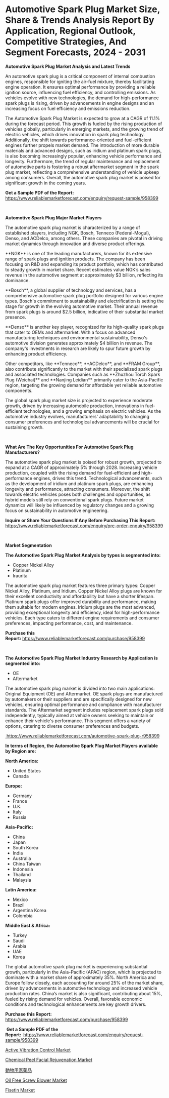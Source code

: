 <p><h1>Automotive Spark Plug Market Size, Share & Trends Analysis Report By Application, Regional Outlook, Competitive Strategies, And Segment Forecasts, 2024 - 2031</h1></p><p><strong>Automotive Spark Plug Market Analysis and Latest Trends</strong></p>
<p><p>An automotive spark plug is a critical component of internal combustion engines, responsible for igniting the air-fuel mixture, thereby facilitating engine operation. It ensures optimal performance by providing a reliable ignition source, influencing fuel efficiency, and controlling emissions. As vehicles evolve with new technologies, the demand for high-performance spark plugs is rising, driven by advancements in engine designs and an increasing focus on fuel efficiency and emissions reduction.</p><p>The Automotive Spark Plug Market is expected to grow at a CAGR of 11.1% during the forecast period. This growth is fueled by the rising production of vehicles globally, particularly in emerging markets, and the growing trend of electric vehicles, which drives innovation in spark plug technology. Additionally, the shift towards performance-oriented and fuel-efficient engines further propels market demand. The introduction of more durable materials and advanced designs, such as iridium and platinum spark plugs, is also becoming increasingly popular, enhancing vehicle performance and longevity. Furthermore, the trend of regular maintenance and replacement of automotive parts is fostering a robust aftermarket segment in the spark plug market, reflecting a comprehensive understanding of vehicle upkeep among consumers. Overall, the automotive spark plug market is poised for significant growth in the coming years.</p></p>
<p><strong>Get a Sample PDF of the Report:&nbsp;</strong> <a href="https://www.reliablemarketforecast.com/enquiry/request-sample/958399">https://www.reliablemarketforecast.com/enquiry/request-sample/958399</a></p>
<p>&nbsp;</p>
<p><strong>Automotive Spark Plug Major Market Players</strong></p>
<p><p>The automotive spark plug market is characterized by a range of established players, including NGK, Bosch, Tenneco (Federal-Mogul), Denso, and ACDelco, among others. These companies are pivotal in driving market dynamics through innovation and diverse product offerings.</p><p>**NGK** is one of the leading manufacturers, known for its extensive range of spark plugs and ignition products. The company has been focusing on R&D and expanding its product portfolio, which has contributed to steady growth in market share. Recent estimates value NGK’s sales revenue in the automotive segment at approximately $3 billion, reflecting its dominance.</p><p>**Bosch**, a global supplier of technology and services, has a comprehensive automotive spark plug portfolio designed for various engine types. Bosch's commitment to sustainability and electrification is setting the stage for growth in the evolving automotive market. Their annual revenue from spark plugs is around $2.5 billion, indicative of their substantial market presence.</p><p>**Denso** is another key player, recognized for its high-quality spark plugs that cater to OEMs and aftermarket. With a focus on advanced manufacturing techniques and environmental sustainability, Denso's automotive division generates approximately $4 billion in revenue. The company's investments in research are likely to spur future growth by enhancing product efficiency.</p><p>Other competitors, like **Tenneco**, **ACDelco**, and **FRAM Group**, also contribute significantly to the market with their specialized spark plugs and associated technologies. Companies such as **Zhuzhou Torch Spark Plug (Weichai)** and **Nanjing Leidian** primarily cater to the Asia-Pacific region, targeting the growing demand for affordable yet reliable automotive components.</p><p>The global spark plug market size is projected to experience moderate growth, driven by increasing automobile production, innovations in fuel-efficient technologies, and a growing emphasis on electric vehicles. As the automotive industry evolves, manufacturers' adaptability to changing consumer preferences and technological advancements will be crucial for sustaining growth.</p></p>
<p>&nbsp;</p>
<p><strong>What Are The Key Opportunities For Automotive Spark Plug Manufacturers?</strong></p>
<p><p>The automotive spark plug market is poised for robust growth, projected to expand at a CAGR of approximately 5% through 2028. Increasing vehicle production, coupled with the rising demand for fuel-efficient and high-performance engines, drives this trend. Technological advancements, such as the development of iridium and platinum spark plugs, are enhancing longevity and performance, attracting consumers. Moreover, the shift towards electric vehicles poses both challenges and opportunities, as hybrid models still rely on conventional spark plugs. Future market dynamics will likely be influenced by regulatory changes and a growing focus on sustainability in automotive engineering.</p></p>
<p><strong>Inquire or Share Your Questions If Any Before Purchasing This Report:</strong> <a href="https://www.reliablemarketforecast.com/enquiry/pre-order-enquiry/958399">https://www.reliablemarketforecast.com/enquiry/pre-order-enquiry/958399</a></p>
<p>&nbsp;</p>
<p><strong>Market Segmentation</strong></p>
<p><strong>The Automotive Spark Plug Market Analysis by types is segmented into:</strong></p>
<p><ul><li>Copper Nickel Alloy</li><li>Platinum</li><li>Iraurita</li></ul></p>
<p><p>The automotive spark plug market features three primary types: Copper Nickel Alloy, Platinum, and Iridium. Copper Nickel Alloy plugs are known for their excellent conductivity and affordability but have a shorter lifespan. Platinum spark plugs offer improved durability and performance, making them suitable for modern engines. Iridium plugs are the most advanced, providing exceptional longevity and efficiency, ideal for high-performance vehicles. Each type caters to different engine requirements and consumer preferences, impacting performance, cost, and maintenance.</p></p>
<p><strong>Purchase this Report:&nbsp;</strong><a href="https://www.reliablemarketforecast.com/purchase/958399">https://www.reliablemarketforecast.com/purchase/958399</a></p>
<p>&nbsp;</p>
<p><strong>The Automotive Spark Plug Market Industry Research by Application is segmented into:</strong></p>
<p><ul><li>OE</li><li>Aftermarket</li></ul></p>
<p><p>The automotive spark plug market is divided into two main applications: Original Equipment (OE) and Aftermarket. OE spark plugs are manufactured by automakers or their suppliers and are specifically designed for new vehicles, ensuring optimal performance and compliance with manufacturer standards. The Aftermarket segment includes replacement spark plugs sold independently, typically aimed at vehicle owners seeking to maintain or enhance their vehicle's performance. This segment offers a variety of options, catering to diverse consumer preferences and budgets.</p></p>
<p><a href="https://www.reliablemarketforecast.com/automotive-spark-plug-r958399">&nbsp;https://www.reliablemarketforecast.com/automotive-spark-plug-r958399</a></p>
<p><strong>In terms of Region, the Automotive Spark Plug Market Players available by Region are:</strong></p>
<p>
    <p> <strong> North America: </strong>
        <ul>
            <li>United States</li>
            <li>Canada</li>
        </ul>
        </p> 
    <p> <strong> Europe: </strong>
        <ul>
            <li>Germany</li>
            <li>France</li>
            <li>U.K.</li>
            <li>Italy</li>
            <li>Russia</li>
        </ul>
        </p> 
    <p> <strong> Asia-Pacific: </strong>
        <ul>
            <li>China</li>
            <li>Japan</li>
            <li>South Korea</li>
            <li>India</li>
            <li>Australia</li>
            <li>China Taiwan</li>
            <li>Indonesia</li>
            <li>Thailand</li>
            <li>Malaysia</li>
        </ul>
        </p> 
    <p> <strong> Latin America: </strong>
        <ul>
            <li>Mexico</li>
            <li>Brazil</li>
            <li>Argentina Korea</li>
            <li>Colombia</li>
        </ul>
        </p> 
    <p> <strong> Middle East & Africa: </strong>
        <ul>
            <li>Turkey</li>
            <li>Saudi</li>
            <li>Arabia</li>
            <li>UAE</li>
            <li>Korea</li>
        </ul>
    </p>
    </p>
<p><p>The global automotive spark plug market is experiencing substantial growth, particularly in the Asia-Pacific (APAC) region, which is projected to dominate with a market share of approximately 35%. North America and Europe follow closely, each accounting for around 25% of the market share, driven by advancements in automotive technology and increased vehicle production rates. China’s market is also significant, contributing about 15%, fueled by rising demand for vehicles. Overall, favorable economic conditions and technological enhancements are key growth drivers.</p></p>
<p><strong>Purchase this Report: </strong><a href="https://www.reliablemarketforecast.com/purchase/958399">https://www.reliablemarketforecast.com/purchase/958399</a></p>
<p>&nbsp;<strong>Get a Sample PDF of the Report:&nbsp;&nbsp;</strong><a href="https://www.reliablemarketforecast.com/enquiry/request-sample/958399">https://www.reliablemarketforecast.com/enquiry/request-sample/958399</a></p>
<p><strong></strong></p>
<p><p><a href="https://www.linkedin.com/pulse/future-insights-active-vibration-control-market-trends-kzbae?trackingId=yjHmji62SLeGzBjD%2B3x8sw%3D%3D">Active Vibration Control Market</a></p><p><a href="https://issuu.com/reportprime-2/docs/chemical-peel-facial-rejuvenation-m_aa99ee3bf7ee48">Chemical Peel Facial Rejuvenation Market</a></p><p><a href="https://medium.com/@lenorakris2023/veterinary-pharmaceutical-drug-market-%E3%81%AE%E3%82%B0%E3%83%AD%E3%83%BC%E3%83%90%E3%83%AB%E5%B8%82%E5%A0%B4%E6%A6%82%E8%A6%81%E3%81%AF-%E4%B8%96%E7%95%8C%E3%81%8A%E3%82%88%E3%81%B3%E4%B8%BB%E8%A6%81%E5%B8%82%E5%A0%B4%E3%81%AB%E3%81%8A%E3%81%91%E3%82%8B%E6%A5%AD%E7%95%8C%E3%81%AB%E5%BD%B1%E9%9F%BF%E3%82%92%E4%B8%8E%E3%81%88%E3%82%8B%E4%B8%BB%E8%A6%81%E3%81%AA%E3%83%88%E3%83%AC%E3%83%B3%E3%83%89%E3%81%AB%E3%81%A4%E3%81%84%E3%81%A6-%E7%8B%AC%E8%87%AA%E3%81%AE%E8%A6%96%E7%82%B9%E3%82%92%E6%8F%90%E4%BE%9B%E3%81%97%E3%81%BE%E3%81%99-f982381f4979">動物用医薬品</a></p><p><a href="https://medium.com/@reportprime01/the-oil-free-screw-blower-market-report-analyzes-important-operational-and-performance-data-so-f429aabaf6e1">Oil Free Screw Blower Market</a></p><p><a href="https://medium.com/@ornellwebster/the-market-study-covers-the-fisetin-market-across-various-segments-74b6ba767a6a">Fisetin Market</a></p></p>